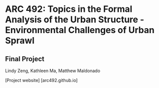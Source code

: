 # ARC 492: Topics in the Formal Analysis of the Urban Structure - Environmental Challenges of Urban Sprawl
## Final Project
Lindy Zeng, Kathleen Ma, Matthew Maldonado

[Project website] [arc492.github.io]
